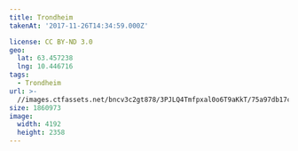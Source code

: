 ```yaml
---
title: Trondheim
takenAt: '2017-11-26T14:34:59.000Z'

license: CC BY-ND 3.0
geo:
  lat: 63.457238
  lng: 10.446716
tags:
  - Trondheim
url: >-
  //images.ctfassets.net/bncv3c2gt878/3PJLQ4Tmfpxal0o6T9aKkT/75a97db17ca06d67db2fe8be8f7874d8/trondheim_38626077422_o
size: 1860973
image:
  width: 4192
  height: 2358
---
```

